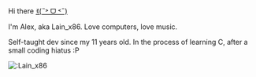 Hi there [ꉂ(˵˃ ᗜ ˂˵)](https://www.youtube.com/watch?v=duPJqfKiA78)

I'm Alex, aka Lain_x86. Love computers, love music.

Self-taught dev since my 11 years old. In the process of learning C, after a small coding hiatus :P

![:Lain_x86](https://count.getloli.com/@Lain_x96?name=Lain_x96&theme=rule34&padding=7&offset=0&align=top&scale=1&pixelated=1&darkmode=auto)
